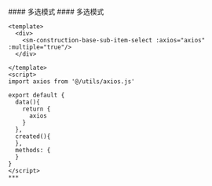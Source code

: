 
<cn>
#### 多选模式
</cn>

<us>
#### 多选模式
</us>

```tpl
<template>
  <div>
    <sm-construction-base-sub-item-select :axios="axios" :multiple="true"/>
  </div>

</template>
<script>
import axios from '@/utils/axios.js'

export default {
  data(){
    return {
      axios
    }
  },
  created(){
  },
  methods: {
  }
}
</script>
***
